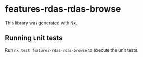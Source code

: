 # features-rdas-rdas-browse

This library was generated with [Nx](https://nx.dev).

## Running unit tests

Run `nx test features-rdas-rdas-browse` to execute the unit tests.
